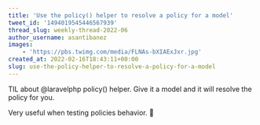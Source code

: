```yaml
---
title: 'Use the policy() helper to resolve a policy for a model'
tweet_id: '1494019545446567939'
thread_slug: weekly-thread-2022-06
author_username: asantibanez
images:
    - 'https://pbs.twimg.com/media/FLNAs-bXIAExJxr.jpg'
created_at: 2022-02-16T18:43:11+00:00
slug: use-the-policy-helper-to-resolve-a-policy-for-a-model
---
```

TIL about @laravelphp policy() helper. Give it a model and it will resolve the policy for you.

Very useful when testing policies behavior. 💪
